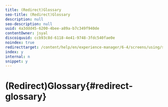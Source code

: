 ```yaml
---
title: (Redirect)Glossary
seo-title: (Redirect)Glossary
description: null
seo-description: null
uuid: 4a3ddd45-6200-4bee-a89a-b7c349f940de
contentOwner: jsyal
discoiquuid: ccb93c8d-6118-4e41-9748-3fdc540fae0e
noindex: true
redirecttarget: /content/help/en/experience-manager/6-4/screens/using/screens-glossary
index: y
internal: n
snippet: y
---
```


# (Redirect)Glossary{#redirect-glossary}


